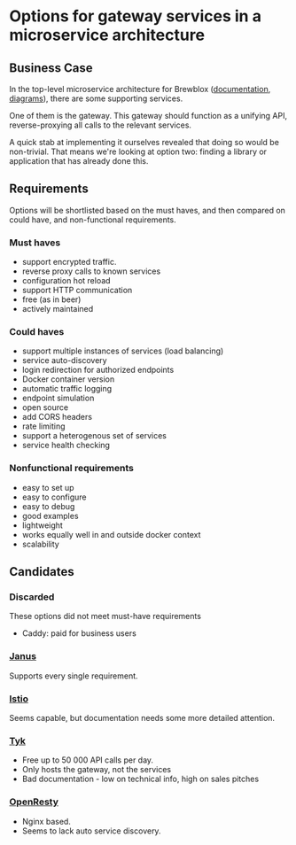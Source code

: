# Options for gateway services in a microservice architecture

## Business Case

In the top-level microservice architecture for Brewblox ([documentation](../tech_specs/subprojects.md), [diagrams](../tech_specs/service_components.txt)), there are some supporting services.

One of them is the gateway. This gateway should function as a unifying API, reverse-proxying all calls to the relevant services.

A quick stab at implementing it ourselves revealed that doing so would be non-trivial. That means we're looking at option two: finding a library or application that has already done this. 

## Requirements

Options will be shortlisted based on the must haves, and then compared on could have, and non-functional requirements.

### Must haves
* support encrypted traffic.
* reverse proxy calls to known services
* configuration hot reload
* support HTTP communication
* free (as in beer)
* actively maintained

### Could haves
* support multiple instances of services (load balancing)
* service auto-discovery
* login redirection for authorized endpoints
* Docker container version
* automatic traffic logging
* endpoint simulation
* open source
* add CORS headers
* rate limiting
* support a heterogenous set of services
* service health checking

### Nonfunctional requirements
* easy to set up
* easy to configure
* easy to debug
* good examples
* lightweight
* works equally well in and outside docker context
* scalability

## Candidates

### Discarded
These options did not meet must-have requirements
* Caddy: paid for business users


### [Janus](https://www.gitbook.com/book/hellofresh/janus/details)

Supports every single requirement.

### [Istio](https://istio.io/)

Seems capable, but documentation needs some more detailed attention.

### [Tyk](https://tyk.io)

* Free up to 50 000 API calls per day.
* Only hosts the gateway, not the services
* Bad documentation - low on technical info, high on sales pitches

### [OpenResty](http://openresty.org/en/)

* Nginx based.
* Seems to lack auto service discovery.
